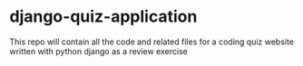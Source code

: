 # django-quiz-application
This repo will contain all the code and related files for a coding quiz website written with python django as a review exercise
